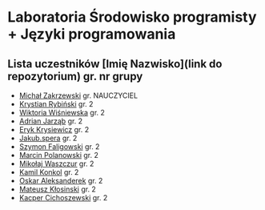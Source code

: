 # Laboratoria Środowisko programisty + Języki programowania

## Lista uczestników \[Imię Nazwisko\]\(link do repozytorium\) gr. nr grupy

- [Michał Zakrzewski](https://github.com/ZakrzewskiM30/SPJP/) gr. NAUCZYCIEL
- [Krystian Rybiński](https://github.com/rybinskik/clanguage.git) gr. 2
- [Wiktoria Wiśniewska](https://github.com/wiqtoriaw) gr. 2
- [Adrian Jarząb](https://github.com/Kodii1/Nazwa.git) gr. 2
- [Eryk Krysiewicz](https://github.com/erykexd/laboratoria.git) gr. 2 
- [Jakub.spera](https://github.com/SperaJakub/cwiczenia) gr. 2
- [Szymon Faligowski](https://github.com/SzymonFaligowskiUG/StudiaINFLab) gr. 2
- [Marcin Polanowski](https://github.com/marcinpolanowski/SPJP) gr. 2 
- [Mikołaj Waszczur](https://github.com/mwaszczur/SPJP/) gr. 2
- [Kamil Konkol](https://github.com/kkonkol/Laboratoria/) gr. 2
- [Oskar Aleksanderek](https://github.com/oaleksanderek/) gr. 2
- [Mateusz Kłosinski](https://github.com/mklosinski1/mklosinski/) gr. 2
- [Kacper Cichoszewski](https://github.com/kcichoszewski444/ug) gr. 2